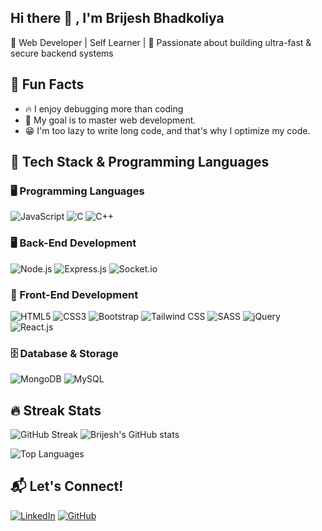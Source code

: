 ## Hi there 👋 , I'm Brijesh Bhadkoliya
🔹  Web Developer | Self Learner |
🔹  Passionate about building ultra-fast & secure backend systems 

## 🎯 Fun Facts
- 🔥 I enjoy debugging more than coding
- 📌 My goal is to master web development.
- 😁 I'm too lazy to write long code, and that's why I optimize my code.



## 🚀 Tech Stack & Programming Languages

### 🖥️ Programming Languages
![JavaScript](https://img.shields.io/badge/JavaScript-F7DF1E?style=for-the-badge&logo=javascript&logoColor=black)
![C](https://img.shields.io/badge/C-A8B9CC?style=for-the-badge&logo=c&logoColor=black)
![C++](https://img.shields.io/badge/C++-00599C?style=for-the-badge&logo=c%2B%2B&logoColor=white)

### 🖥️ Back-End Development
![Node.js](https://img.shields.io/badge/Node.js-339933?style=for-the-badge&logo=node.js&logoColor=white)
![Express.js](https://img.shields.io/badge/Express.js-000000?style=for-the-badge&logo=express&logoColor=white)
![Socket.io](https://img.shields.io/badge/Socket.io-010101?style=for-the-badge&logo=socket.io&logoColor=white)

### 🎨 Front-End Development
![HTML5](https://img.shields.io/badge/HTML5-E34F26?style=for-the-badge&logo=html5&logoColor=white)
![CSS3](https://img.shields.io/badge/CSS3-1572B6?style=for-the-badge&logo=css3&logoColor=white)
![Bootstrap](https://img.shields.io/badge/Bootstrap-7952B3?style=for-the-badge&logo=bootstrap&logoColor=white)
![Tailwind CSS](https://img.shields.io/badge/Tailwind_CSS-38B2AC?style=for-the-badge&logo=tailwind-css&logoColor=white)
![SASS](https://img.shields.io/badge/SASS-CC6699?style=for-the-badge&logo=sass&logoColor=white)
![jQuery](https://img.shields.io/badge/jQuery-0769AD?style=for-the-badge&logo=jquery&logoColor=white)
![React.js](https://img.shields.io/badge/React.js-61DAFB?style=for-the-badge&logo=react&logoColor=black)

### 🗄️ Database & Storage
![MongoDB](https://img.shields.io/badge/MongoDB-47A248?style=for-the-badge&logo=mongodb&logoColor=white)
![MySQL](https://img.shields.io/badge/MySQL-4479A1?style=for-the-badge&logo=mysql&logoColor=white)

 ## 🔥 Streak Stats  
![GitHub Streak](https://github-readme-streak-stats.herokuapp.com/?user=BrijeshBhadkoliya&theme=highcontrast)
![Brijesh's GitHub stats](https://github-readme-stats.vercel.app/api?username=BrijeshBhadkoliya&show_icons=true&theme=highcontrast)


![Top Languages](https://github-readme-stats.vercel.app/api/top-langs/?username=BrijeshBhadkoliya&layout=compact&theme=highcontrast)


## 📬 Let's Connect!
[![LinkedIn](https://img.shields.io/badge/LinkedIn-0077B5?style=for-the-badge&logo=linkedin&logoColor=white)](https://www.linkedin.com/in/brijesh-bhadkoliya-65454a29a/?originalSubdomain=in)
[![GitHub](https://img.shields.io/badge/GitHub-181717?style=for-the-badge&logo=github&logoColor=white)](https://github.com/BrijeshBhadkoliya)

